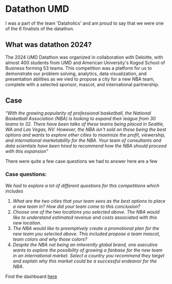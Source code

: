 # Datathon UMD

I was a part of the team 'Dataholics' and am proud to say that we were one of the 6 finalists of the datathon.

## What was datathon 2024?
The 2024 UMD Datathon was organized in collaboration with Deloitte, with almost 400 students from UMD and American University's Kogod School of Business forming 53 teams. This competition was a platform for us to demonstrate our problem solving, analytics, data visualization, and presentation abilities as we vied to propose a city for a new NBA team, complete with a selected sponsor, mascot, and international partnership.

## Case

*“With the growing popularity of professional basketball, the National Basketball Association (NBA) is looking to expand their league from 30 teams to 32. There have been talks of these teams being placed in Seattle, WA and Las Vegas, NV. However, the NBA isn't sold on these being the best options and wants to explore other cities to maximize the profit, viewership, and international marketability for the NBA. Your team of consultants and data scientists have been hired to recommend how the NBA should proceed with this expansion”*

There were quite a few case questions we had to answer here are a few

### Case questions:

*We had to explore a lot of different questions for this competitions which includes* 

1. *What are the two cities that your team sees as the best options to place a new team in? How did your team come to this conclusion?*
2. *Choose one of the two locations you selected above. The NBA would like to understand estimated revenue and costs associated with this new location.*
3. *The NBA would like to preemptively create a promotional plan for the new team you selected above. This included propose a team mascot, team colors and why those colors?*
4. *Despite the NBA not being an inherently global brand, one executive wants to explore the possibility of growing a fanbase for the new team in an international market. Select a country you recommend they target and explain why this market could be a successful endeavor for the NBA.*

Find the dashboard [here](https://public.tableau.com/shared/WTHBPJK56?:display_count=n&:origin=viz_share_link)

